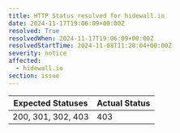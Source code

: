 ```yaml
---
title: HTTP Status resolved for hidewall.io
date: 2024-11-17T19:06:09+00:00Z
resolved: True
resolvedWhen: 2024-11-17T19:06:09+00:00Z
resolvedStartTime: 2024-11-08T11:28:04+00:00Z
severity: notice
affected:
  - hidewall.io
section: issue
---
```


| Expected Statuses | Actual Status  |
|-------------------|----------------|
| 200, 301, 302, 403 | 403 |
